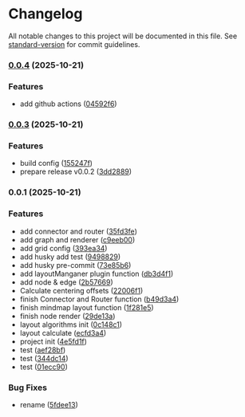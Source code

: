 # Changelog

All notable changes to this project will be documented in this file. See [standard-version](https://github.com/conventional-changelog/standard-version) for commit guidelines.

### [0.0.4](https://github.com/ztygod/tymind/compare/v0.0.3...v0.0.4) (2025-10-21)

### Features

- add github actions ([04592f6](https://github.com/ztygod/tymind/commit/04592f65b565eca1f0e56d52b1216e331687c454))

### [0.0.3](https://github.com/ztygod/tymind/compare/v0.0.1...v0.0.3) (2025-10-21)

### Features

- build config ([155247f](https://github.com/ztygod/tymind/commit/155247f7bc2bd3ced3eb8923445505d86f086b37))
- prepare release v0.0.2 ([3dd2889](https://github.com/ztygod/tymind/commit/3dd28894145d709e6a752bb8230b245007c3b403))

### 0.0.1 (2025-10-21)

### Features

- add connector and router ([35fd3fe](https://github.com/ztygod/tymind/commit/35fd3feeafeedf6c137995f9a2d49f0b27e80b76))
- add graph and renderer ([c9eeb00](https://github.com/ztygod/tymind/commit/c9eeb0011158fcd82e042421f8ae9b85656b20eb))
- add grid config ([393ea34](https://github.com/ztygod/tymind/commit/393ea34853f13627ddbada37356ecbc20c9ca9c9))
- add husky add test ([9498829](https://github.com/ztygod/tymind/commit/94988293036b45a8a685df9983d8711c88575464))
- add husky pre-commit ([73e85b6](https://github.com/ztygod/tymind/commit/73e85b603a7f4d59c5fb492563af9408935b93cb))
- add layoutManganer plugin function ([db3d4f1](https://github.com/ztygod/tymind/commit/db3d4f1e9b073480b527eb020dfbcbebfe8b74bd))
- add node & edge ([2b57669](https://github.com/ztygod/tymind/commit/2b5766900b71a05a474d2ef09db90faffea61011))
- Calculate centering offsets ([22006f1](https://github.com/ztygod/tymind/commit/22006f117744c05a4a76fcbfbd95be6da6943e14))
- finish Connector and Router function ([b49d3a4](https://github.com/ztygod/tymind/commit/b49d3a46e179907e02b69d29c2a256835ee818a3))
- finish mindmap layout function ([1f281e5](https://github.com/ztygod/tymind/commit/1f281e54adfb53b72b20db22af2bfb54f19d39fa))
- finish node render ([29de13a](https://github.com/ztygod/tymind/commit/29de13ae56073591720c47ae6d5d1784af541c54))
- layout algorithms init ([0c148c1](https://github.com/ztygod/tymind/commit/0c148c17f480dd3c235519cf9442586353564852))
- layout calculate ([ecfd3a4](https://github.com/ztygod/tymind/commit/ecfd3a4fb381daaa5aae2e256c650369c09360e3))
- project init ([4e5fd1f](https://github.com/ztygod/tymind/commit/4e5fd1f402572a8fb1f0e573aee752ee29003218))
- test ([aef28bf](https://github.com/ztygod/tymind/commit/aef28bf920587e08d517edfaf7a77484057ab588))
- test ([344dc14](https://github.com/ztygod/tymind/commit/344dc1495bbd7a302cadbad5515f4b2cde078838))
- test ([01ecc90](https://github.com/ztygod/tymind/commit/01ecc906976eef783df250a11661c90ef8471efe))

### Bug Fixes

- rename ([5fdee13](https://github.com/ztygod/tymind/commit/5fdee1326455c346aaef112702ca4fac1363ed9c))

